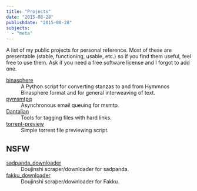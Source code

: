 ```yaml
---
title: "Projects"
date: "2015-08-28"
publishdate: "2015-08-28"
subjects:
  - "meta"
---
```


A list of my public projects for personal reference.  Most of these are
presentable (stable, functioning, usable, etc.) so if you find them useful, feel
free to use them.  Ask if you need a free software license and I forgot to add
one.

<dl>
  <dt>
    <a href="https://github.com/darkfeline/binasphere">binasphere</a>
  </dt>
  <dd>
    A Python script for converting stanzas to and from Hymmnos Binasphere format and
    for general interweaving of text.
  </dd>

  <dt>
    <a href="https://github.com/darkfeline/pymsmtpq">pymsmtpq</a>
  </dt>
  <dd>
    Asynchronous email queuing for msmtp.
  </dd>

  <dt>
    <a href="https://github.com/darkfeline/dantalian">Dantalian</a>
  </dt>
  <dd>
    Tools for tagging files with hard links.
  </dd>

  <dt>
    <a href="https://github.com/darkfeline/torrent-preview">torrent-preview</a>
  </dt>
  <dd>
    Simple torrent file previewing script.
  </dd>
</dl>

## NSFW

<dl>
  <dt>
    <a href="https://github.com/darkfeline/sadpanda_downloader">sadpanda_downloader</a>
  </dt>
  <dd>
    Doujinshi scraper/downloader for sadpanda.
  </dd>

  <dt>
    <a href="https://github.com/darkfeline/sadpanda_downloader">fakku_downloader</a>
  </dt>
  <dd>
    Doujinshi scraper/downloader for Fakku.
  </dd>
</dl>
